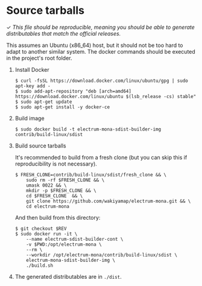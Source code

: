Source tarballs
===============

✓ _This file should be reproducible, meaning you should be able to generate
   distributables that match the official releases._

This assumes an Ubuntu (x86_64) host, but it should not be too hard to adapt to another
similar system. The docker commands should be executed in the project's root
folder.

1. Install Docker

    ```
    $ curl -fsSL https://download.docker.com/linux/ubuntu/gpg | sudo apt-key add -
    $ sudo add-apt-repository "deb [arch=amd64] https://download.docker.com/linux/ubuntu $(lsb_release -cs) stable"
    $ sudo apt-get update
    $ sudo apt-get install -y docker-ce
    ```

2. Build image

    ```
    $ sudo docker build -t electrum-mona-sdist-builder-img contrib/build-linux/sdist
    ```

3. Build source tarballs

    It's recommended to build from a fresh clone
    (but you can skip this if reproducibility is not necessary).

    ```
    $ FRESH_CLONE=contrib/build-linux/sdist/fresh_clone && \
        sudo rm -rf $FRESH_CLONE && \
        umask 0022 && \
        mkdir -p $FRESH_CLONE && \
        cd $FRESH_CLONE  && \
        git clone https://github.com/wakiyamap/electrum-mona.git && \
        cd electrum-mona
    ```

    And then build from this directory:
    ```
    $ git checkout $REV
    $ sudo docker run -it \
        --name electrum-sdist-builder-cont \
        -v $PWD:/opt/electrum-mona \
        --rm \
        --workdir /opt/electrum-mona/contrib/build-linux/sdist \
        electrum-mona-sdist-builder-img \
        ./build.sh
    ```
4. The generated distributables are in `./dist`.
